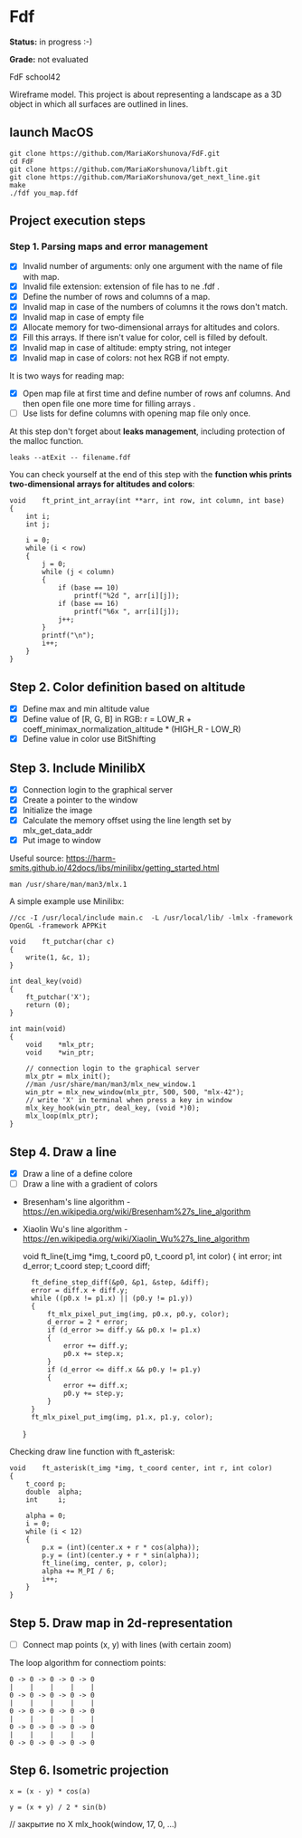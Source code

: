 # Fdf
**Status:** in progress :-)

**Grade:** not evaluated

FdF school42

Wireframe model. This project is about representing a landscape as a 3D object in which all surfaces are outlined in lines.

##	launch MacOS

	git clone https://github.com/MariaKorshunova/FdF.git
	cd FdF
	git clone https://github.com/MariaKorshunova/libft.git
	git clone https://github.com/MariaKorshunova/get_next_line.git
	make
	./fdf you_map.fdf

## Project execution steps

### Step 1. Parsing maps and error management

- [X] Invalid number of arguments: only one argument with the name of file with map.
- [X] Invalid file extension: extension of file has to ne .fdf .
- [X] Define the number of rows and columns of a map. 
- [X] Invalid map in case of the numbers of columns it the rows don't match.
- [X] Invalid map in case of empty file
- [X] Allocate memory for two-dimensional arrays for altitudes and colors.
- [X] Fill this arrays. If there isn't value for color, cell is filled by defoult.
- [X] Invalid map in case of altitude: empty string, not integer
- [X] Invalid map in case of colors: not hex RGB if not empty.

It is two ways for reading map:
- [X] Open map file at first time and define number of rows anf columns. And then open file one more time for filling arrays .
- [ ] Use lists for define columns with opening map file only once.

At this step don't forget about **leaks management**, including protection of the malloc function.

	leaks --atExit -- filename.fdf

You can check yourself at the end of this step with the **function whis prints two-dimensional arrays for altitudes and colors**:

	void	ft_print_int_array(int **arr, int row, int column, int base)
	{
		int	i;
		int	j;

		i = 0;
		while (i < row)
		{
			j = 0;
			while (j < column)
			{
				if (base == 10)
					printf("%2d ", arr[i][j]);
				if (base == 16)
					printf("%6x ", arr[i][j]);
				j++;
			}
			printf("\n");
			i++;
		}
	}

## Step 2. Color definition based on altitude

- [X] Define max and min altitude value
- [X] Define value of [R, G, B] in RGB: r =  LOW_R + coeff_minimax_normalization_altitude * (HIGH_R - LOW_R)
- [X] Define value in color use BitShifting

## Step 3. Include MinilibX

- [X] Connection login to the graphical server
- [X] Create a pointer to the window 
- [X] Initialize the image
- [X] Calculate the memory offset using the line length set by mlx_get_data_addr
- [X] Put image to window

Useful source: https://harm-smits.github.io/42docs/libs/minilibx/getting_started.html

	man /usr/share/man/man3/mlx.1

A simple example use Minilibx:

	//cc -I /usr/local/include main.c  -L /usr/local/lib/ -lmlx -framework OpenGL -framework APPKit

	void	ft_putchar(char c)
	{
		write(1, &c, 1);
	}	

	int	deal_key(void)
	{
		ft_putchar('X');
		return (0);
	}

	int	main(void)
	{
		void	*mlx_ptr;
		void	*win_ptr;

		// connection login to the graphical server
		mlx_ptr = mlx_init();
		//man /usr/share/man/man3/mlx_new_window.1
		win_ptr = mlx_new_window(mlx_ptr, 500, 500, "mlx-42");
		// write 'X' in terminal when press a key in window
		mlx_key_hook(win_ptr, deal_key, (void *)0);
		mlx_loop(mlx_ptr);
	}

## Step 4. Draw a line

- [X] Draw a line of a define colore
- [ ] Draw a line with a gradient of colors

* Bresenham's line algorithm - https://en.wikipedia.org/wiki/Bresenham%27s_line_algorithm
* Xiaolin Wu's line algorithm - https://en.wikipedia.org/wiki/Xiaolin_Wu%27s_line_algorithm

	void	ft_line(t_img *img, t_coord p0, t_coord p1, int color)
	{
		int		error;
		int		d_error;
		t_coord	step;
		t_coord	diff;

		ft_define_step_diff(&p0, &p1, &step, &diff);
		error = diff.x + diff.y;
		while ((p0.x != p1.x) || (p0.y != p1.y))
		{
			ft_mlx_pixel_put_img(img, p0.x, p0.y, color);
			d_error = 2 * error;
			if (d_error >= diff.y && p0.x != p1.x)
			{
				error += diff.y;
				p0.x += step.x;
			}
			if (d_error <= diff.x && p0.y != p1.y)
			{
				error += diff.x;
				p0.y += step.y;
			}
		}
		ft_mlx_pixel_put_img(img, p1.x, p1.y, color);
	}

Checking draw line function with ft_asterisk:

	void	ft_asterisk(t_img *img, t_coord center, int r, int color)
	{
		t_coord	p;
		double	alpha;
		int		i;

		alpha = 0;
		i = 0;
		while (i < 12)
		{
			p.x = (int)(center.x + r * cos(alpha));
			p.y = (int)(center.y + r * sin(alpha));
			ft_line(img, center, p, color);
			alpha += M_PI / 6;
			i++;
		}
	}

## Step 5. Draw map in 2d-representation

- [ ] Connect map points (x, y) with lines (with certain zoom)

The loop algorithm for connectiom points:

	0 -> 0 -> 0 -> 0 -> 0
	|    |    |    |    |
	0 -> 0 -> 0 -> 0 -> 0
	|    |    |    |    |
	0 -> 0 -> 0 -> 0 -> 0
	|    |    |    |    |
	0 -> 0 -> 0 -> 0 -> 0
	|    |    |    |    |
	0 -> 0 -> 0 -> 0 -> 0

## Step 6. Isometric projection
	
	x = (x - y) * cos(a)

	y = (x + y) / 2 * sin(b)

// закрытие по X
mlx_hook(window, 17, 0, ...)